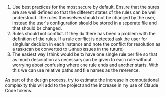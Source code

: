 1. Use best practices for the most secure by default. Ensure that the sures are are well defined so that the different states of the rules can be well understood. The rules themselves should not be changed by the user, instead the user's configuration should be stored in a seperate file and that should be changed.
2. Rules should not conflict. If they do there has been a problem with the definition of the rules. If a rule conflict is detected ask the user for singlular decision in each instance and note the conflict for resolution as a task(can be converted to Github issues in the future).
3. The easiest way I think would be to have one single rule per file so that as much description as necessary can be given to each rule without worrying about confusing where one rule ends and another starts. With this we can use relative paths and file names as the reference.

As part of the design process, try to estimate the increase in computational complexity this will add to the project and the increase in my use of Claude Code tokens.